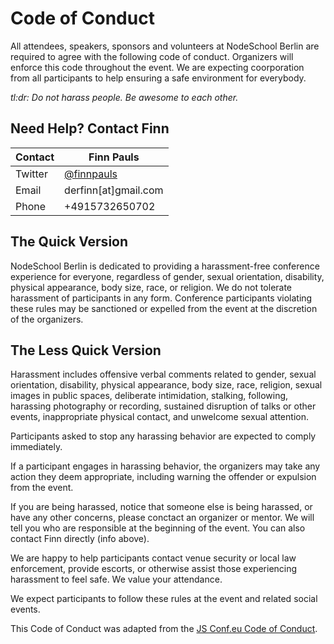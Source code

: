 # Code of Conduct

All attendees, speakers, sponsors and volunteers at NodeSchool Berlin are required to agree 
with the following code of conduct. Organizers will enforce this code throughout the event. 
We are expecting coorporation from all participants to help ensuring a safe environment for everybody.

*tl:dr: Do not harass people. Be awesome to each other.*

## Need Help? Contact Finn

Contact | Finn Pauls
--- | ---
Twitter | [@finnpauls](https://twitter.com/finnpauls)
Email | derfinn[at]gmail.com
Phone | +4915732650702

## The Quick Version

NodeSchool Berlin is dedicated to providing a harassment-free conference experience for 
everyone, regardless of gender, sexual orientation, disability, physical appearance, body size,
race, or religion. We do not tolerate harassment of participants in any form. Conference 
participants violating these rules may be sanctioned or expelled from the event at the
discretion of the organizers.

## The Less Quick Version

Harassment includes offensive verbal comments related to gender, sexual orientation,
disability, physical appearance, body size, race, religion, sexual images in
public spaces, deliberate intimidation, stalking, following, harassing photography
or recording, sustained disruption of talks or other events, inappropriate physical
contact, and unwelcome sexual attention.

Participants asked to stop any harassing behavior are expected to comply immediately.

If a participant engages in harassing behavior, the organizers may take any action 
they deem appropriate, including warning the offender or expulsion from the event.

If you are being harassed, notice that someone else is being harassed, or have any
other concerns, please conctact an organizer or mentor. We will tell you who are 
responsible at the beginning of the event. You can also contact Finn directly (info above).

We are happy to help participants contact venue security or local law enforcement,
provide escorts, or otherwise assist those experiencing harassment to feel safe. 
We value your attendance.

We expect participants to follow these rules at the event and related social events.

This Code of Conduct was adapted from the [JS Conf.eu Code of Conduct]( http://2014.jsconf.eu/code-of-conduct.html).
